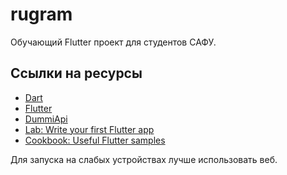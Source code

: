 # rugram

Обучающий Flutter проект для студентов САФУ.

## Ссылки на ресурсы

- [Dart](https://dart.dev/guides)
- [Flutter](https://docs.flutter.dev/)
- [DummiApi](https://dummyapi.io/)
- [Lab: Write your first Flutter app](https://docs.flutter.dev/get-started/codelab)
- [Cookbook: Useful Flutter samples](https://docs.flutter.dev/cookbook)

Для запуска на слабых устройствах лучше использовать веб.